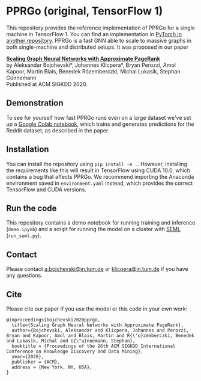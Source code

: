 # PPRGo (original, TensorFlow 1)

This repository provides the reference implementation of PPRGo for a single machine in TensorFlow 1. You can find an implementation in [PyTorch in another repository](https://github.com/TUM-DAML/pprgo_pytorch). PPRGo is a fast GNN able to scale to massive graphs in both single-machine and distributed setups. It was proposed in our paper

**[Scaling Graph Neural Networks with Approximate PageRank](https://www.daml.in.tum.de/pprgo)**   
by Aleksandar Bojchevski*, Johannes Klicpera*, Bryan Perozzi, Amol Kapoor, Martin Blais, Benedek Rózemberczki, Michal Lukasik, Stephan Günnemann  
Published at ACM SIGKDD 2020.

## Demonstration
To see for yourself how fast PPRGo runs even on a large dataset we've set up a [Google Colab notebook](https://colab.research.google.com/drive/1aRJI8-AwHOHdVQkAsD0ELIu3eof09An8?usp=sharing), which trains and generates predictions for the Reddit dataset, as described in the paper.

## Installation
You can install the repository using `pip install -e .`. However, installing the requirements like this will result in TensorFlow using CUDA 10.0, which contains a bug that affects PPRGo. We recommend importing the Anaconda environment saved in `environment.yaml` instead, which provides the correct TensorFlow and CUDA versions.

## Run the code
This repository contains a demo notebook for running training and inference (`demo.ipynb`) and a script for running the model on a cluster with [SEML](https://github.com/TUM-DAML/seml) (`run_seml.py`).

## Contact
Please contact a.bojchevski@in.tum.de or klicpera@in.tum.de if you have any questions.

## Cite
Please cite our paper if you use the model or this code in your own work:

```
@inproceedings{bojchevski2020pprgo,
  title={Scaling Graph Neural Networks with Approximate PageRank},
  author={Bojchevski, Aleksandar and Klicpera, Johannes and Perozzi, Bryan and Kapoor, Amol and Blais, Martin and R{\'o}zemberczki, Benedek and Lukasik, Michal and G{\"u}nnemann, Stephan},
  booktitle = {Proceedings of the 26th ACM SIGKDD International Conference on Knowledge Discovery and Data Mining},
  year={2020},
  publisher = {ACM},
  address = {New York, NY, USA},
}
```
